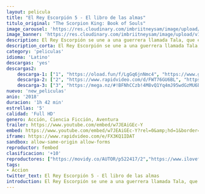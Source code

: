 ```yaml
---
layout: pelicula
title: "El Rey Escorpión 5 - El libro de las almas"
titulo_original: "The Scorpion King: Book of Souls"
image_carousel: 'https://res.cloudinary.com/imbriitneysam/image/upload/v1542159397/rey-poster-min.jpg'
image_banner: 'https://res.cloudinary.com/imbriitneysam/image/upload/v1542159397/rey-banner-min.jpg'
description: El Rey Escorpión se une a una guerrera llamada Tala, que es hermana del Rey Nubio. Juntos, buscan una reliquia legendaria conocida como El libro de las almas, que les permitirá acabar con un malvado señor de la guerra.
description_corta: El Rey Escorpión se une a una guerrera llamada Tala, que es hermana del Rey Nubio. Juntos, buscan una reliquia legendaria conocida como El libro de las almas, que les permitirá acabar con un malvado señor de la guerra.
category: 'peliculas'
idioma: 'Latino'
descargas: 'yes'
descargas2:
    descarga-1: ["1", "https://oload.fun/f/LgGq6jnNmc4", "https://www.google.com/s2/favicons?domain=openload.co","OpenLoad","https://res.cloudinary.com/imbriitneysam/image/upload/v1541473684/mexico.png", "Latino", "Full HD"]
    descarga-2: ["2", "https://www.rapidvideo.com/d/FWT76GU6BL", "https://www.google.com/s2/favicons?domain=www.rapidvideo.com","RapidVideo","https://res.cloudinary.com/imbriitneysam/image/upload/v1541473684/mexico.png", "Latino", "Full HD"]
    descarga-3: ["3", "https://mega.nz/#!BFNhCCzb!4M8vQ1Yq4mJ95wdGzMU6beEVuqINxmlM6y0neVU7O5M", "https://www.google.com/s2/favicons?domain=mega.nz","Mega","https://res.cloudinary.com/imbriitneysam/image/upload/v1541473684/mexico.png", "Latino", "Full HD"]
nuevo: 'new_peliculas'
anio: '2018'
duracion: '1h 42 min'
estrellas: '5'
calidad: 'Full HD'
genero: Acción, Ciencia Ficción, Aventura
trailer: https://www.youtube.com/embed/w7JEAiGEc-Y
embed: https://www.youtube.com/embed/w7JEAiGEc-Y?rel=0&amp;hd=1&border=0&wmode=opaque&enablejsapi=1&modestbranding=1&controls=1&showinfo=1
iframe: https://www.rapidvideo.com/e/FX3KQ1IDAT
sandbox: allow-same-origin allow-forms
reproductor: fembed
clasificacion: '+10'
reproductores: ["https://movidy.co/AUTOR/p522417/2","https://www.ilovefembed.best/v/gm6r5c-xn5xz4j2","https://www.fembed.com/v/z7rn1cjnz5me7jg"]
tags:
- Accion
twitter_text: El Rey Escorpión 5 - El libro de las almas
introduction: El Rey Escorpión se une a una guerrera llamada Tala, que es hermana del Rey Nubio. Juntos, buscan una reliquia legendaria conocida como El libro de las almas, que les permitirá acabar con un malvado señor de la guerra.
---
```












